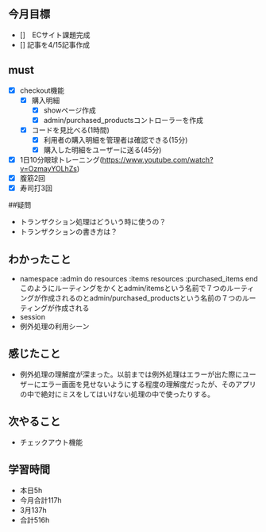 
## 今月目標
- []　ECサイト課題完成
- [] 記事を4/15記事作成


## must
- [x] checkout機能
    - [x] 購入明細
        - [x] showページ作成
        - [x] admin/purchased_productsコントローラーを作成 
    - [x] コードを見比べる(1時間)
        - [x] 利用者の購入明細を管理者は確認できる(15分)
        - [x] 購入した明細をユーザーに送る(45分)
    
- [x] 1日10分眼球トレーニング(https://www.youtube.com/watch?v=OzmayYOLhZs)
- [x] 腹筋2回
- [x] 寿司打3回

##疑問
- トランザクション処理はどういう時に使うの？
- トランザクションの書き方は？



## わかったこと
- namespace :admin do
    resources :items
    resources :purchased_items
  endこのようにルーティングをかくとadmin/itemsという名前で７つのルーティングが作成されるのとadmin/purchased_productsという名前の７つのルーティングが作成される
- session
- 例外処理の利用シーン
 


## 感じたこと
- 例外処理の理解度が深まった。以前までは例外処理はエラーが出た際にユーザーにエラー画面を見せないようにする程度の理解度だったが、そのアプリの中で絶対にミスをしてはいけない処理の中で使ったりする。

## 次やること
  - チェックアウト機能

## 学習時間
  - 本日5h
  - 今月合計117h
  - 3月137h
  - 合計516h
